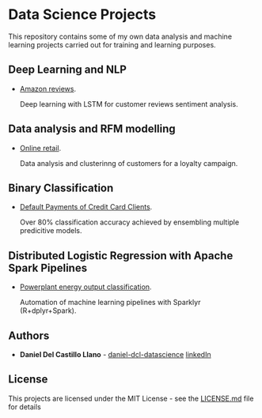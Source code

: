 # Data Science Projects

This repository contains some of my own data analysis and machine learning projects carried out for training and learning purposes.

## Deep Learning and NLP

* [Amazon reviews](/amazon_reviews_LSTM.ipynb). 

  Deep learning with LSTM for customer reviews sentiment analysis.


## Data analysis and RFM modelling

* [Online retail](/online_retailer_RFM.md). 

  Data analysis and clusterinng of customers for a loyalty campaign.


## Binary Classification

* [Default Payments of Credit Card Clients](/credit_card_default.md). 

  Over 80% classification accuracy achieved by ensembling multiple predicitive models.


## Distributed Logistic Regression with Apache Spark Pipelines

* [Powerplant energy output classification](/powerplant_spark.R). 

  Automation of machine learning pipelines with Sparklyr (R+dplyr+Spark).


## Authors

* **Daniel Del Castillo Llano** - [daniel-dcl-datascience](https://github.com/daniel-dcl-datascience)
[linkedIn](www.linkedin.com/in/danieldc)


## License

This projects are licensed under the MIT License - see the [LICENSE.md](/LICENSE) file for details

